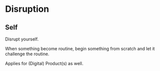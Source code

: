 # Disruption

## Self

Disrupt yourself.

When something become routine, begin something from scratch and let it challenge the routine.

Applies for (Digital) Product(s) as well.
